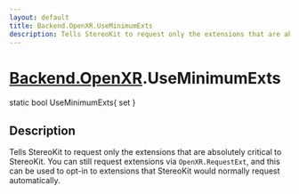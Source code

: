 ```yaml
---
layout: default
title: Backend.OpenXR.UseMinimumExts
description: Tells StereoKit to request only the extensions that are absolutely critical to StereoKit. You can still request extensions via OpenXR.RequestExt, and this can be used to opt-in to extensions that StereoKit would normally request automatically.
---
```

# [Backend.OpenXR]({{site.url}}/Pages/StereoKit/Backend.OpenXR.html).UseMinimumExts

<div class='signature' markdown='1'>
static bool UseMinimumExts{ set }
</div>

## Description
Tells StereoKit to request only the extensions that
are absolutely critical to StereoKit. You can still request
extensions via `OpenXR.RequestExt`, and this can be used to
opt-in to extensions that StereoKit would normally request
automatically.

